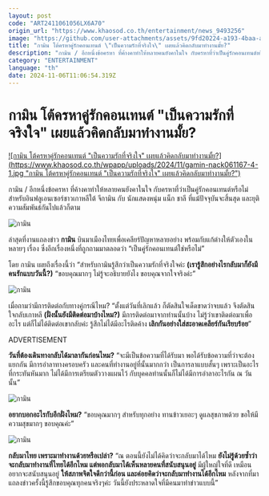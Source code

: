 ```yaml
---
layout: post
code: "ART2411061056LX6A70"
origin_url: "https://www.khaosod.co.th/entertainment/news_9493256"
image: "https://github.com/user-attachments/assets/9fd20224-a193-4baa-a74c-8bd23da0db53"
title: "กามิน โต้ครหาคู่รักคอนเทนต์ \"เป็นความรักที่จริงใจ\" เผยแล้วคิดกลับมาทำงานมั้ย?"
description: "กามิน / อีกหนึ่งข้อครหา ที่ค้างคาทำให้หลายคนยังคาในใจ กับครหาที่ว่าเป็นคู่รักคอนเทนต์หรือไม่ สำหรับอินฟลูเอนเซอร์ชาวเกาหลีใต้ จีกามิน"
category: "ENTERTAINMENT"
language: "th"
date: 2024-11-06T11:06:54.319Z
---
```


# กามิน โต้ครหาคู่รักคอนเทนต์ "เป็นความรักที่จริงใจ" เผยแล้วคิดกลับมาทำงานมั้ย?

[![กามิน โต้ครหาคู่รักคอนเทนต์ "เป็นความรักที่จริงใจ" เผยแล้วคิดกลับมาทำงานมั้ย?](https://www.khaosod.co.th/wpapp/uploads/2024/11/gamin-nack061167-4-1.jpg "กามิน โต้ครหาคู่รักคอนเทนต์ "เป็นความรักที่จริงใจ" เผยแล้วคิดกลับมาทำงานมั้ย?")](https://www.khaosod.co.th/wpapp/uploads/2024/11/gamin-nack061167-4-1.jpg)

กามิน / อีกหนึ่งข้อครหา ที่ค้างคาทำให้หลายคนยังคาในใจ กับครหาที่ว่าเป็นคู่รักคอนเทนต์หรือไม่ สำหรับอินฟลูเอนเซอร์ชาวเกาหลีใต้ จีกามิน กับ นักแสดงหนุ่ม แน็ก ชาลี ที่แม้ปัจจุบันจะสิ้นสุด และยุติความสัมพันธ์กันไปแล้วก็ตาม

![กามิน](https://www.khaosod.co.th/wpapp/uploads/2024/11/gamin-nack061167-6-1.jpg)

ล่าสุดที่งานแถลงข่าว **กามิน** บินมาเมืองไทยเพื่อเคลียร์ปัญหาหลายอย่าง พร้อมกับแก้ต่างให้ตัวเองในหลายๆ เรื่อง ซึ่งอีกเรื่องหนึ่งที่ถูกถามมาตลอดว่า “เป็นคู่รักคอนเทนต์ใช่หรือไม่”

โดย กามิน เผยถึงเรื่องนี้ว่า “สำหรับกามินรู้สึกว่าเป็นความรักที่จริงใจค่ะ **(เรารู้สึกอย่างไรกลับมาก็ยังมีคนรักแบบวันนี้?)** “ขอบคุณมากๆ ไม่รู้จะอธิบายยังไง ขอบคุณจากใจจริงค่ะ”

![กามิน](https://www.khaosod.co.th/wpapp/uploads/2024/11/gamin-nack061167-1-1.jpg)

เมื่อถามว่ามีการติดต่อกับทางคู่กรณีไหม? “ตั้งแต่วันที่เลิกแล้ว ก็ตัดสินใจเด็ดขาดว่าจบแล้ว จึงตัดสินใจกลับเกาหลี **(ฝั่งนั้นยังมีติดต่อมาบ้างไหม?)** มีการติดต่อมาจากท่านนั้นบ้าง ไม่รู้ว่าเขาติดต่อมาเพื่ออะไร แต่ก็ไม่ได้ติดต่อเขากลับค่ะ รู้สึกไม่ได้มีอะไรติดค้าง **เลิกกันอย่างใส่สะอาดเคลียร์กันเรียบร้อย**”

ADVERTISEMENT

**วันที่ต้องเดินทางกลับได้มาลากันก่อนไหม?** “จะมีเป็นข้อความที่ได้รับมา พอได้รับข้อความที่ว่าจะต้องแยกกัน มีการอำลาทางครอบครัว และคนที่ทำงานอยู่ที่นั้นมากกว่า เป็นการลาแบบสั้นๆ เพราะเป็นอะไรที่กระทันหันมาก ไม่ได้มีการเตรียมตัววางแผนไว้ กับบุคคลท่านนั้นก็ไม่ได้มีการอำลาอะไรกัน ณ วันนั้น”

![กามิน](https://www.khaosod.co.th/wpapp/uploads/2024/11/gamin-nack061167-2-1.jpg)

**อยากบอกอะไรกับอีกฝั่งไหม?** “ขอบคุณมากๆ สำหรับทุกอย่าง ทานข้าวเยอะๆ ดูแลสุขภาพด้วย ขอให้มีความสุขมากๆ ขอบคุณค่ะ”

![กามิน](https://www.khaosod.co.th/wpapp/uploads/2024/11/gamin-nack061167-7-1.jpg)

**กลับมาไทย เพราะมาทำงานด้วยหรือเปล่า?** “ณ ตอนนี้ยังไม่ได้คิดว่าจะกลับมาได้ไหม **ยังไม่รู้ด้วยซ้ำว่าจะกลับมาทำงานที่ไทยได้อีกไหม แต่พอกลับมาได้เห็นหลายคนที่สนับสนุนอยู่** มีผู้ใหญ่ใจที่ดี เหมือนอยากจะสนับสนุนอยู่ **ให้สภาพจิตใจดีกว่านี้ก่อน และค่อยคิดว่าจะกลับมาทำงานได้อีกไหม** หลังจากที่มาแถลงข่าวครั้งนี้รู้สึกขอบคุณทุกคนจริงๆค่ะ วันนี้ยังประหลาดใจที่มีคนมาทำข่าวแบบนี้”